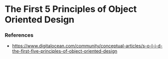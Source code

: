 # The First 5 Principles of Object Oriented Design


### References
- https://www.digitalocean.com/community/conceptual-articles/s-o-l-i-d-the-first-five-principles-of-object-oriented-design
